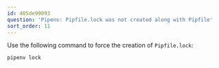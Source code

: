 ```yaml
---
id: 405de99093
question: 'Pipenv: Pipfile.lock was not created along with Pipfile'
sort_order: 11
---
```


Use the following command to force the creation of `Pipfile.lock`:

```bash
pipenv lock
```